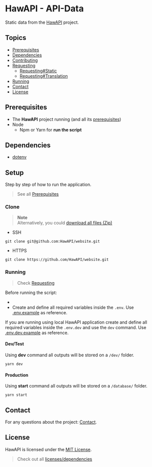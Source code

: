 # HawAPI - API-Data

Static data from the [HawAPI](https://github.com/HawAPI/HawAPI) project.

## Topics

- [Prerequisites](#prerequisites)
- [Dependencies](#dependencies)
- [Contributing](./docs/CONTRIBUTING.md)
- [Requesting](./docs/REQUESTTING.md)
  - [Requesting#Static](./docs/REQUESTTING.md#static-data)
  - [Requesting#Translation](./docs/REQUESTTING.md#translation-data)
- [Running](#running)
- [Contact](#contact)
- [License](#license)

## Prerequisites

- The **HawAPI** project running (and all its [prerequisites](https://github.com/HawAPI/HawAPI/blob/main/docs/GETTING_STARTED.md#prerequisites))
- Node
  - Npm or Yarn for **run the script**

## Dependencies

- [dotenv](https://www.npmjs.com/package/dotenv)

## Setup

Step by step of how to run the application.

> See all [Prerequisites](#prerequisites)

### Clone

> **Note** \
> Alternatively, you could [download all files (Zip)](https://github.com/HawAPI/website/archive/refs/heads/main.zip)

- SSH

```
git clone git@github.com:HawAPI/website.git
```

- HTTPS

```
git clone https://github.com/HawAPI/website.git
```

### Running

> Check [Requesting](./docs/REQUESTTING.md)

Before running the script:

-
- Create and define all required variables inside the `.env`. Use [.env.example](.env.example) as reference.

If you are running using local HawAPI application create and define all required variables inside the `.env.dev` and use the `dev` command. Use [.env.dev.example](.env.dev.example) as reference.

#### Dev/Test

Using **dev** command all outputs will be stored on a `/dev/` folder.

```
yarn dev
```

#### Production

Using **start** command all outputs will be stored on a `/database/` folder.

```
yarn start
```

## Contact

For any questions about the project: [Contact](https://github.com/HawAPI/HawAPI#contact).

## License

HawAPI is licensed under the [MIT License](https://github.com/HawAPI/website/blob/main/LICENSE).

> Check out all [licenses/dependencies](https://hawapi.theproject.id/docs/about/#licenses)
